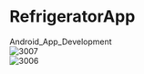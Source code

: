 # RefrigeratorApp
Android_App_Development <br />
![3007](https://user-images.githubusercontent.com/29814681/30365952-aaba510c-9893-11e7-9afa-3aac9e2e9320.jpg)<br />
![3006](https://user-images.githubusercontent.com/29814681/30365953-aac20f1e-9893-11e7-9123-7100eda5232b.jpg)
